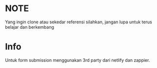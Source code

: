 # NOTE

Yang ingin clone atau sekedar referensi silahkan, jangan lupa untuk terus belajar dan berkembang

# Info

Untuk form submission menggunakan 3rd party dari netlify dan zappier.

